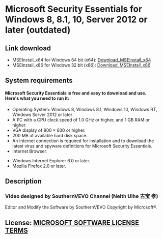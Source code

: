 # Microsoft Security Essentials for Windows 8, 8.1, 10, Server 2012 or later (outdated)

## Link download
- MSEInstall_x64 for Windows 64 bit (x64): [Download_MSEInstall_x64](https://github.com/cobaohieu/Microsoft-Security-Essential/blob/master/MSEInstall_x64.exe)
- MSEInstall_x86 for Windows 32 bit (x86): [Download_MSEInstall_x86](https://github.com/cobaohieu/Microsoft-Security-Essential/blob/master/MSEInstall_x86.exe)

## System requirements
#### Microsoft Security Essentials is free and easy to download and use. Here's what you need to run it:
- Operating System: Windows 8, Windows 8.1, Windows 10, Windows RT, Windows Server 2012 or later
- A PC with a CPU clock speed of 1.0 GHz or higher, and 1 GB RAM or higher.
- VGA display of 800 × 600 or higher.
- 200 MB of available hard disk space.
- An Internet connection is required for installation and to download the latest virus and spyware definitions for Microsoft Security Essentials.
- Internet Browser:
 + Windows Internet Explorer 6.0 or later.
 + Mozilla Firefox 2.0 or later.

## Description
### Video designed by SouthernVEVO Channel (Neith UIhe 古宝 孝)
Editor and Modify the Software by SouthernVEVO
Copyright by Microsoft®.

## License: <a href="https://support.microsoft.com/en-us/windows/microsoft-software-license-terms-e26eedad-97a2-5250-2670-aad156b654bd">MICROSOFT SOFTWARE LICENSE TERMS
</a>

